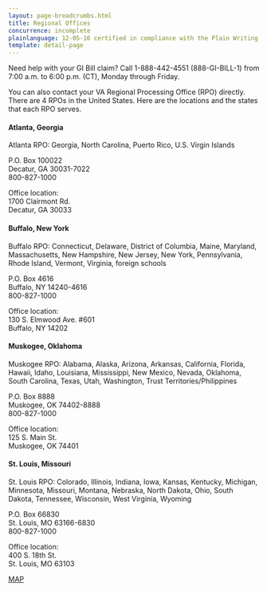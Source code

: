 ```yaml
---
layout: page-breadcrumbs.html
title: Regional Offices
concurrence: incomplete
plainlanguage: 12-05-16 certified in compliance with the Plain Writing Act
template: detail-page
---
```


<div class="va-introtext">

Need help with your GI Bill claim? Call <span class="tel">1-888-442-4551</span> (888-GI-BILL-1) from 7:00 a.m. to 6:00 p.m. (CT), Monday through Friday. 

You can also contact your VA Regional Processing Office (RPO) directly. 
There are 4 RPOs in the United States. Here are the locations and the states that each RPO serves. 

</div>

#### Atlanta, Georgia
<p>Atlanta RPO:
Georgia, North Carolina, Puerto Rico, U.S. Virgin Islands
</p>
<p>P.O. Box 100022<br>
Decatur, GA 30031-7022<br>
800-827-1000
</p>

<p>Office location:<br>
1700 Clairmont Rd.<br>
Decatur, GA 30033<br>

</p>

#### Buffalo, New York
<p>Buffalo RPO:
Connecticut, Delaware, District of Columbia, Maine, Maryland, Massachusetts, New Hampshire, New Jersey, New York, Pennsylvania, Rhode Island, Vermont, Virginia, foreign schools
<p>P.O. Box 4616<br>
Buffalo, NY 14240-4616<br>
800-827-1000
</p>

<p>Office location:<br>
130 S. Elmwood Ave. #601<br>
Buffalo, NY 14202<br>
</p>

#### Muskogee, Oklahoma
<p>Muskogee RPO:
Alabama, Alaska, Arizona, Arkansas, California, Florida, Hawaii, Idaho, Louisiana, Mississippi, New Mexico, Nevada, Oklahoma, South Carolina, Texas, Utah, Washington, Trust Territories/Philippines
</p>
<p>P.O. Box 8888<br>
Muskogee, OK 74402-8888<br>
800-827-1000
</p>

<p>Office location:<br>
125 S. Main St.<br>
Muskogee, OK 74401<br>
</p>

#### St. Louis, Missouri
<p>St. Louis RPO:
Colorado, Illinois, Indiana, Iowa, Kansas, Kentucky, Michigan, Minnesota, Missouri, Montana, Nebraska, North Dakota, Ohio, South Dakota, Tennessee, Wisconsin, West Virginia, Wyoming
</p>
<p>P.O. Box 66830<br>
St. Louis, MO 63166-6830<br>
800-827-1000
</p>


<p>Office location:<br>
400 S. 18th St.<br>
St. Louis, MO 63103<br>
</p>

[MAP](http://www.benefits.va.gov/gibill/regional_processing.asp)


</div>
</div>
</div>


</div>
